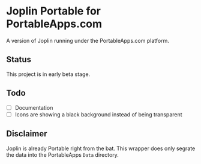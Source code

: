 # Joplin Portable for PortableApps.com

A version of Joplin running under the PortableApps.com platform.

## Status 
This project is in early beta stage. 

## Todo
- [ ] Documentation
- [ ] Icons are showing a black background instead of being transparent

## Disclaimer
Joplin is already Portable right from the bat. This wrapper does only segrate the data into
the PortableApps `Data` directory.

